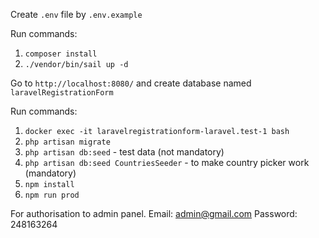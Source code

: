 Create `.env` file by `.env.example` 


Run commands:
1. `composer install`
2. `./vendor/bin/sail up -d`

Go to `http://localhost:8080/` and create database named `laravelRegistrationForm`

Run commands: 

1. `docker exec -it laravelregistrationform-laravel.test-1 bash`
2. `php artisan migrate`
3. `php artisan db:seed` - test data (not mandatory)
4. `php artisan db:seed CountriesSeeder` - to make country picker work (mandatory)
5. `npm install`
6. `npm run prod`

For authorisation to admin panel. Email: admin@gmail.com Password: 248163264
